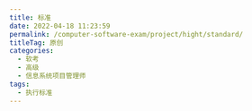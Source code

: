 ```yaml
---
title: 标准
date: 2022-04-18 11:23:59
permalink: /computer-software-exam/project/hight/standard/
titleTag: 原创
categories:
  - 软考
  - 高级
  - 信息系统项目管理师
tags:
  - 执行标准
---
```

